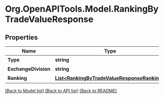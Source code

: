 # Org.OpenAPITools.Model.RankingByTradeValueResponse
## Properties

Name | Type | Description | Notes
------------ | ------------- | ------------- | -------------
**Type** | **string** | 種別 | [optional] 
**ExchangeDivision** | **string** | 市場 | [optional] 
**Ranking** | [**List&lt;RankingByTradeValueResponseRanking&gt;**](RankingByTradeValueResponseRanking.md) | ランキング | [optional] 

[[Back to Model list]](../README.md#documentation-for-models) [[Back to API list]](../README.md#documentation-for-api-endpoints) [[Back to README]](../README.md)

